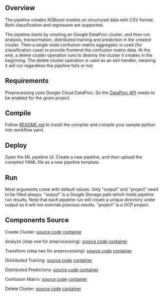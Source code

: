 ## Overview
The pipeline creates XGBoost models on structured data with CSV format. Both classification and regression are supported.

The pipeline starts by creating an Google DataProc cluster, and then run analysis, transormation, distributed training and 
prediction in the created cluster. Then a single node confusion-matrix aggregator is used (for classification case) to
provide frontend the confusion matrix data. At the end, a delete cluster operation runs to destroy the cluster it creates
in the beginning. The delete cluster operation is used as an exit handler, meaning it will run regardless the pipeline fails
or not.

## Requirements
Preprocessing uses Google Cloud DataProc. So the [DataProc API](https://cloud.google.com/endpoints/docs/openapi/enable-api) needs to be enabled for the given project.

## Compile
Follow [README.md](https://github.com/googleprivate/ml/blob/master/samples/README.md) to install the compiler and 
compile your sample python into workflow yaml.

## Deploy
Open the ML pipeline UI. Create a new pipeline, and then upload the compiled YAML file as a new pipeline template.

## Run
Most arguments come with default values. Only "output" and "project" need to be filled always. "output" is a Google Storage path which holds
pipeline run results. Note that each pipeline run will create a unique directory under output so it will not override previous results. "project"
is a GCP project.

## Components Source

Create Cluster:
  [source code](https://github.com/googleprivate/ml/tree/master/components/dataproc/xgboost/create_cluster) 
  [container](https://github.com/googleprivate/ml/tree/master/components/dataproc/containers/create_cluster)

Analyze (step one for preprocessing):
  [source code](https://github.com/googleprivate/ml/tree/master/components/dataproc/xgboost/analyze) 
  [container](https://github.com/googleprivate/ml/tree/master/components/dataproc/containers/analyze)

Transform (step two for preprocessing):
  [source code](https://github.com/googleprivate/ml/tree/master/components/dataproc/xgboost/transform) 
  [container](https://github.com/googleprivate/ml/tree/master/components/dataproc/containers/transform)

Distributed Training:
  [source code](https://github.com/googleprivate/ml/tree/master/components/dataproc/xgboost/train) 
  [container](https://github.com/googleprivate/ml/tree/master/components/dataproc/containers/train)

Distributed Predictions:
  [source code](https://github.com/googleprivate/ml/tree/master/components/dataproc/xgboost/predict) 
  [container](https://github.com/googleprivate/ml/tree/master/components/dataproc/containers/predict)

Confusion Matrix:
  [source code](https://github.com/googleprivate/ml/tree/master/components/local/evaluation) 
  [container](https://github.com/googleprivate/ml/tree/master/components/local/containers/confusion_matrix)

Delete Cluster:
  [source code](https://github.com/googleprivate/ml/tree/master/components/dataproc/xgboost/delete_cluster) 
  [container](https://github.com/googleprivate/ml/tree/master/components/dataproc/containers/delete_cluster)



